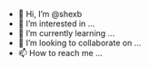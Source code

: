 - 👋 Hi, I’m @shexb
- 👀 I’m interested in ...
- 🌱 I’m currently learning ...
- 💞️ I’m looking to collaborate on ...
- 📫 How to reach me ...

<!---
shexb/shexb is a ✨ special ✨ repository because its `README.md` (this file) appears on your GitHub profile.
You can click the Preview link to take a look at your changes.
--->
